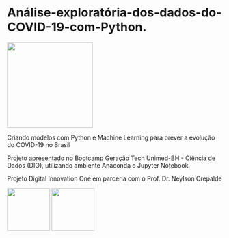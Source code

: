 # Análise-exploratória-dos-dados-do-COVID-19-com-Python.

<img src="https://user-images.githubusercontent.com/55455808/202818779-d47853ca-09f8-44bc-8b78-615473081f00.png" width="200" height="200" />


Criando modelos com Python e Machine Learning para prever a evolução do COVID-19 no Brasil

Projeto apresentado no Bootcamp Geração Tech Unimed-BH - Ciência de Dados (DIO), utilizando ambiente Anaconda e Jupyter Notebook.

Projeto Digital Innovation One em parceria com o Prof. Dr. Neylson Crepalde


<img src="https://user-images.githubusercontent.com/55455808/202828222-42358a1f-a225-4a05-b21c-4deda3149713.png" width="100" height="100" />   <img src="https://user-images.githubusercontent.com/55455808/202828413-b915da4d-1cfd-49a1-ac56-7fd9a4b13a13.png" width="100" height="100" />



